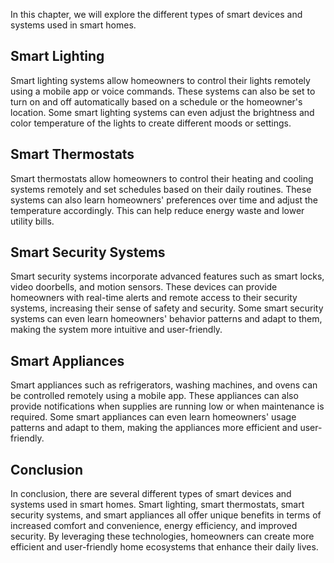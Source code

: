 
In this chapter, we will explore the different types of smart devices and systems used in smart homes.

Smart Lighting
--------------

Smart lighting systems allow homeowners to control their lights remotely using a mobile app or voice commands. These systems can also be set to turn on and off automatically based on a schedule or the homeowner's location. Some smart lighting systems can even adjust the brightness and color temperature of the lights to create different moods or settings.

Smart Thermostats
-----------------

Smart thermostats allow homeowners to control their heating and cooling systems remotely and set schedules based on their daily routines. These systems can also learn homeowners' preferences over time and adjust the temperature accordingly. This can help reduce energy waste and lower utility bills.

Smart Security Systems
----------------------

Smart security systems incorporate advanced features such as smart locks, video doorbells, and motion sensors. These devices can provide homeowners with real-time alerts and remote access to their security systems, increasing their sense of safety and security. Some smart security systems can even learn homeowners' behavior patterns and adapt to them, making the system more intuitive and user-friendly.

Smart Appliances
----------------

Smart appliances such as refrigerators, washing machines, and ovens can be controlled remotely using a mobile app. These appliances can also provide notifications when supplies are running low or when maintenance is required. Some smart appliances can even learn homeowners' usage patterns and adapt to them, making the appliances more efficient and user-friendly.

Conclusion
----------

In conclusion, there are several different types of smart devices and systems used in smart homes. Smart lighting, smart thermostats, smart security systems, and smart appliances all offer unique benefits in terms of increased comfort and convenience, energy efficiency, and improved security. By leveraging these technologies, homeowners can create more efficient and user-friendly home ecosystems that enhance their daily lives.
